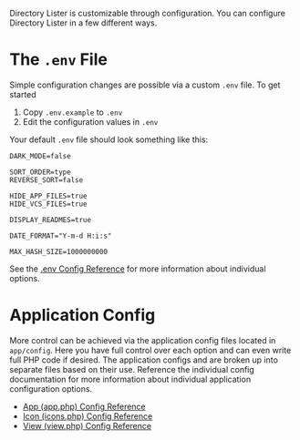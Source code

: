 Directory Lister is customizable through configuration. You can configure Directory Lister in a few different ways.

# The `.env` File

Simple configuration changes are possible via a custom `.env` file. To get started

  1. Copy `.env.example` to `.env`
  2. Edit the configuration values in `.env`

Your default `.env` file should look something like this:

    DARK_MODE=false

    SORT_ORDER=type
    REVERSE_SORT=false

    HIDE_APP_FILES=true
    HIDE_VCS_FILES=true

    DISPLAY_READMES=true

    DATE_FORMAT="Y-m-d H:i:s"

    MAX_HASH_SIZE=1000000000

See the [.env Config Reference](https://github.com/DirectoryLister/DirectoryLister/wiki/.env-Config-Reference) for more information about individual options.

# Application Config

More control can be achieved via the application config files located in `app/config`. Here you have full control over each option and can even write full PHP code if desired. The application configs and are broken up into separate files based on their use. Reference the individual config documentation for more information about individual application configuration options.

  - [App (app.php) Config Reference](https://github.com/DirectoryLister/DirectoryLister/wiki/App-Config-Reference)
  - [Icon (icons.php) Config Reference](https://github.com/DirectoryLister/DirectoryLister/wiki/Icon-Config-Reference)
  - [View (view.php) Config Reference](https://github.com/DirectoryLister/DirectoryLister/wiki/View-Config-Reference)